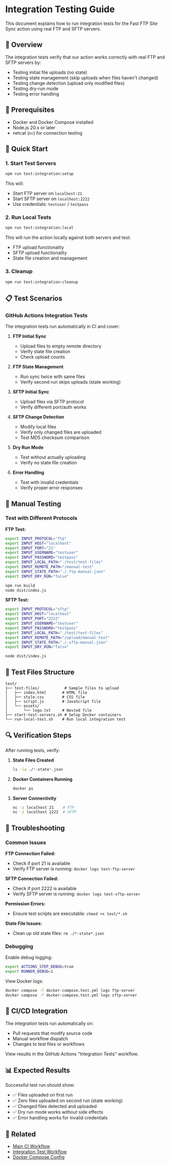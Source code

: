 # Integration Testing Guide

This document explains how to run integration tests for the Fast FTP Site Sync action using real FTP and SFTP servers.

## 🎯 Overview

The integration tests verify that our action works correctly with real FTP and SFTP servers by:

- Testing initial file uploads (no state)
- Testing state management (skip uploads when files haven't changed)
- Testing change detection (upload only modified files)
- Testing dry-run mode
- Testing error handling

## 🐳 Prerequisites

- Docker and Docker Compose installed
- Node.js 20.x or later
- netcat (`nc`) for connection testing

## 🚀 Quick Start

### 1. Start Test Servers

```bash
npm run test:integration:setup
```

This will:
- Start FTP server on `localhost:21`
- Start SFTP server on `localhost:2222`
- Use credentials: `testuser` / `testpass`

### 2. Run Local Tests

```bash
npm run test:integration:local
```

This will run the action locally against both servers and test:
- FTP upload functionality
- SFTP upload functionality  
- State file creation and management

### 3. Cleanup

```bash
npm run test:integration:cleanup
```

## 📋 Test Scenarios

### GitHub Actions Integration Tests

The integration tests run automatically in CI and cover:

1. **FTP Initial Sync**
   - Upload files to empty remote directory
   - Verify state file creation
   - Check upload counts

2. **FTP State Management** 
   - Run sync twice with same files
   - Verify second run skips uploads (state working)

3. **SFTP Initial Sync**
   - Upload files via SFTP protocol
   - Verify different port/auth works

4. **SFTP Change Detection**
   - Modify local files
   - Verify only changed files are uploaded
   - Test MD5 checksum comparison

5. **Dry Run Mode**
   - Test without actually uploading
   - Verify no state file creation

6. **Error Handling**
   - Test with invalid credentials
   - Verify proper error responses

## 🔧 Manual Testing

### Test with Different Protocols

**FTP Test:**
```bash
export INPUT_PROTOCOL="ftp"
export INPUT_HOST="localhost"
export INPUT_PORT="21"
export INPUT_USERNAME="testuser"
export INPUT_PASSWORD="testpass"
export INPUT_LOCAL_PATH="./test/test-files"
export INPUT_REMOTE_PATH="/manual-test"
export INPUT_STATE_PATH="./.ftp-manual.json"
export INPUT_DRY_RUN="false"

npm run build
node dist/index.js
```

**SFTP Test:**
```bash
export INPUT_PROTOCOL="sftp"
export INPUT_HOST="localhost"
export INPUT_PORT="2222"
export INPUT_USERNAME="testuser"
export INPUT_PASSWORD="testpass"
export INPUT_LOCAL_PATH="./test/test-files"
export INPUT_REMOTE_PATH="/upload/manual-test"
export INPUT_STATE_PATH="./.sftp-manual.json"
export INPUT_DRY_RUN="false"

node dist/index.js
```

## 📁 Test Files Structure

```
test/
├── test-files/           # Sample files to upload
│   ├── index.html       # HTML file
│   ├── style.css        # CSS file
│   ├── script.js        # JavaScript file
│   └── assets/
│       └── logo.txt     # Nested file
├── start-test-servers.sh # Setup Docker containers
└── run-local-test.sh    # Run local integration test
```

## 🔍 Verification Steps

After running tests, verify:

1. **State Files Created**
   ```bash
   ls -la ./*-state*.json
   ```

2. **Docker Containers Running**
   ```bash
   docker ps
   ```

3. **Server Connectivity**
   ```bash
   nc -z localhost 21    # FTP
   nc -z localhost 2222  # SFTP
   ```

## 🐛 Troubleshooting

### Common Issues

**FTP Connection Failed:**
- Check if port 21 is available
- Verify FTP server is running: `docker logs test-ftp-server`

**SFTP Connection Failed:**
- Check if port 2222 is available  
- Verify SFTP server is running: `docker logs test-sftp-server`

**Permission Errors:**
- Ensure test scripts are executable: `chmod +x test/*.sh`

**State File Issues:**
- Clean up old state files: `rm ./*-state*.json`

### Debugging

Enable debug logging:
```bash
export ACTIONS_STEP_DEBUG=true
export RUNNER_DEBUG=1
```

View Docker logs:
```bash
docker compose -f docker-compose.test.yml logs ftp-server
docker compose -f docker-compose.test.yml logs sftp-server
```

## 🎯 CI/CD Integration

The integration tests run automatically on:
- Pull requests that modify source code
- Manual workflow dispatch
- Changes to test files or workflows

View results in the GitHub Actions "Integration Tests" workflow.

## 📊 Expected Results

Successful test run should show:
- ✅ Files uploaded on first run
- ✅ Zero files uploaded on second run (state working)
- ✅ Changed files detected and uploaded
- ✅ Dry run mode works without side effects
- ✅ Error handling works for invalid credentials

## 🔗 Related

- [Main CI Workflow](../.github/workflows/ci.yml)
- [Integration Test Workflow](../.github/workflows/integration.yml)
- [Docker Compose Config](../docker-compose.test.yml)
